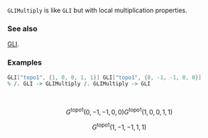 `GLIMultiply` is like `GLI` but with local multiplication properties.

### See also

[GLI](GLI).

### Examples

```mathematica
GLI["topo1", {1, 0, 0, 1, 1}] GLI["topo1", {0, -1, -1, 0, 0}]
% /. GLI -> GLIMultiply /. GLIMultiply -> GLI 
  
 

```

$$G^{\text{topo1}}(0,-1,-1,0,0) G^{\text{topo1}}(1,0,0,1,1)$$

$$G^{\text{topo1}}(1,-1,-1,1,1)$$
